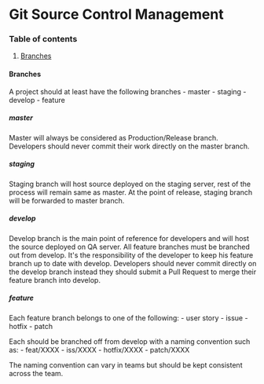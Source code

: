 # Git Source Control Management

### Table of contents
1.	[Branches](#branches)

#### Branches
A project should at least have the following branches
	- master
	- staging
	- develop
	- feature

##### master
Master will always be considered as Production/Release branch. Developers should never commit their work directly on the master branch.

##### staging
Staging branch will host source deployed on the staging server, rest of the process will remain same as master. At the point of release, staging branch will be forwarded to master branch.

##### develop
Develop branch is the main point of reference for developers and will host the source deployed on QA server. All feature branches must be branched out from develop. It's the responsibility of the developer to keep his feature branch up to date with develop. Developers should never commit directly on the develop branch instead they should submit a Pull Request to merge their feature branch into develop.

##### feature
Each feature branch belongs to one of the following:
 	-	user story
 	-	issue
 	-	hotfix
 	-	patch

Each should be branched off from develop with a naming convention such as:
 	-	feat/XXXX
 	-	iss/XXXX
 	-	hotfix/XXXX
 	-	patch/XXXX

 The naming convention can vary in teams but should be kept consistent across the team.
